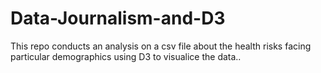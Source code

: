 # Data-Journalism-and-D3
This  repo conducts an analysis on a csv file about the health risks facing particular demographics using D3 to visualice the data..
